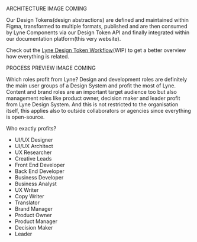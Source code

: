 <lyne-title level="1" text="How Lyne works" class="page-title"></lyne-title>

<lyne-title level="2" text="Structure/architecture"></lyne-title>

ARCHITECTURE IMAGE COMING

<lyne-title level="2" text="How everything is related "></lyne-title>

Our Design Tokens(design abstractions) are defined and maintained within Figma, transformed to multiple formats, published and are then consumed by Lyne Components via our Design Token API and finally integrated within our documentation platform(this very website).

Check out the [Lyne Design Token Workflow](https://coggle.it/diagram/X37SjtnGNne71gpA/t/design-token-workflow-in-lyne-design-system/c743c0b37c7b9698bf97bdc7ea3f48e11bb6b31bd347a90ed159c4b8c249bfd2)(WIP) to get a better overview how everything is related.

PROCESS PREVIEW IMAGE COMING

<lyne-title level="2" text="For whom?"></lyne-title>

<span class="is-highlighted">Which roles profit from Lyne?</span> Design and development roles are definitely the main user groups of a Design System and profit the most of Lyne. Content and brand roles are an important target audience too but also <span class="is-highlighted">management roles like product owner, decision maker and leader</span> profit from Lyne Design System. And this is not restricted to the organisation itself, this applies also to outside collaborators or agencies since everything is open-source.

Who exactly profits?

* UI/UX Designer
* UI/UX Architect
* UX Researcher
* Creative Leads
* Front End Developer
* Back End Developer
* Business Developer
* Business Analyst
* UX Writer
* Copy Writer
* Translator
* Brand Manager
* Product Owner
* Product Manager
* Decision Maker
* Leader
